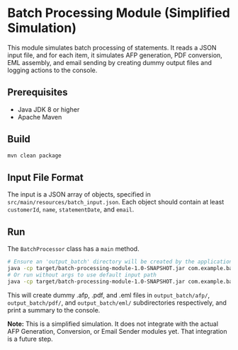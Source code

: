 # Batch Processing Module (Simplified Simulation)

This module simulates batch processing of statements. It reads a JSON input file, and for each item,
it simulates AFP generation, PDF conversion, EML assembly, and email sending by creating dummy output files
and logging actions to the console.

## Prerequisites
- Java JDK 8 or higher
- Apache Maven

## Build
```bash
mvn clean package
```

## Input File Format
The input is a JSON array of objects, specified in `src/main/resources/batch_input.json`. Each object should contain at least `customerId`, `name`, `statementDate`, and `email`.

## Run
The `BatchProcessor` class has a `main` method.
```bash
# Ensure an 'output_batch' directory will be created by the application in the module's root
java -cp target/batch-processing-module-1.0-SNAPSHOT.jar com.example.batchprocessor.BatchProcessor src/main/resources/batch_input.json
# Or run without args to use default input path
java -cp target/batch-processing-module-1.0-SNAPSHOT.jar com.example.batchprocessor.BatchProcessor
```
This will create dummy .afp, .pdf, and .eml files in `output_batch/afp/`, `output_batch/pdf/`, and `output_batch/eml/` subdirectories respectively, and print a summary to the console.

**Note:** This is a simplified simulation. It does not integrate with the actual AFP Generation, Conversion, or Email Sender modules yet. That integration is a future step.
